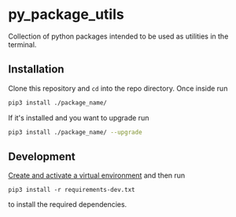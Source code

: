 # py_package_utils
Collection of python packages intended to be used as utilities in the terminal.

## Installation
Clone this repository and `cd` into the repo directory. Once inside run
```sh
pip3 install ./package_name/
```
If it's installed and you want to upgrade run
```sh
pip3 install ./package_name/ --upgrade
```

## Development
[Create and activate a virtual environment](https://packaging.python.org/en/latest/guides/installing-using-pip-and-virtual-environments/) and then run
```
pip3 install -r requirements-dev.txt
```
to install the required dependencies.
